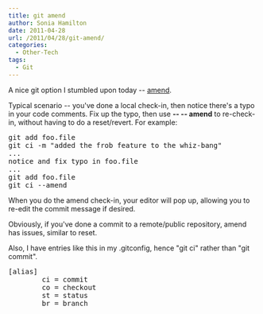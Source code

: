 ```yaml
---
title: git amend
author: Sonia Hamilton
date: 2011-04-28
url: /2011/04/28/git-amend/
categories:
  - Other-Tech
tags:
  - Git
---
```

A nice git option I stumbled upon today -- [amend][1].

<!--more-->

Typical scenario -- you've done a local check-in, then notice there's a typo in your code comments. Fix up the typo, then use **-- -- amend** to re-check-in, without having to do a reset/revert. For example:

<pre>git add foo.file
git ci -m "added the frob feature to the whiz-bang"
...
notice and fix typo in foo.file
...
git add foo.file
git ci --amend</pre>

When you do the amend check-in, your editor will pop up, allowing you to re-edit the commit message if desired.

Obviously, if you've done a commit to a remote/public repository, amend has issues, similar to reset.

Also, I have entries like this in my .gitconfig, hence "git ci" rather than "git commit".

<pre>[alias]
        ci = commit
        co = checkout
        st = status
        br = branch</pre>

 [1]: http://www.kernel.org/pub/software/scm/git/docs/user-manual.html#fixing-a-mistake-by-rewriting-history
